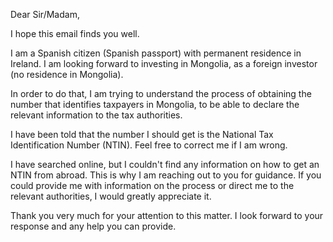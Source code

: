 Dear Sir/Madam,

I hope this email finds you well.

I am a Spanish citizen (Spanish passport) with permanent residence in Ireland. I am looking forward to investing in Mongolia, as a foreign investor (no residence in Mongolia).

In order to do that, I am trying to understand the process of obtaining the number that identifies taxpayers in Mongolia, to be able to declare the relevant information to the tax authorities.

I have been told that the number I should get is the National Tax Identification Number (NTIN). Feel free to correct me if I am wrong.

I have searched online, but I couldn't find any information on how to get an NTIN from abroad. This is why I am reaching out to you for guidance. If you could provide me with information on the process or direct me to the relevant authorities, I would greatly appreciate it.

Thank you very much for your attention to this matter. I look forward to your response and any help you can provide.